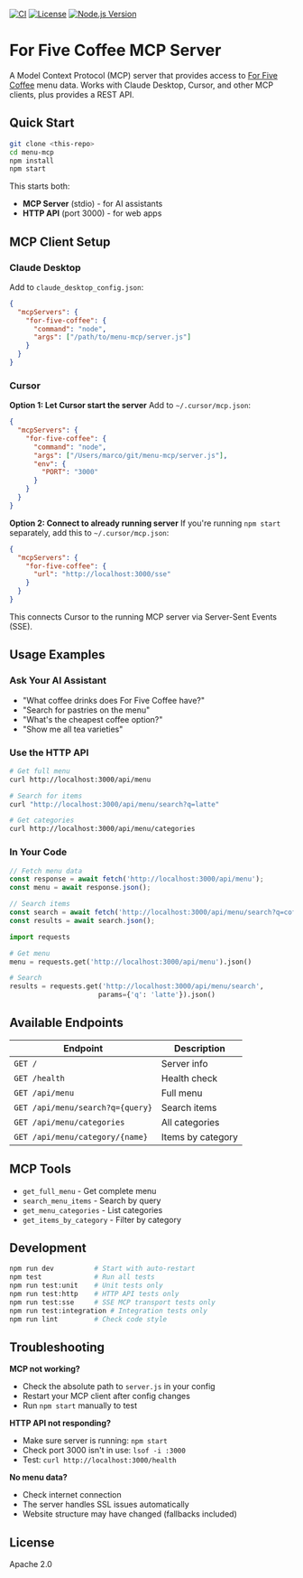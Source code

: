 [![CI](https://github.com/Kong/menu-mpc/actions/workflows/ci.yml/badge.svg)](https://github.com/Kong/menu-mpc/actions/workflows/ci.yml)
[![License](https://img.shields.io/badge/License-Apache%202.0-blue.svg)](https://opensource.org/licenses/Apache-2.0)
[![Node.js Version](https://img.shields.io/badge/node-%3E%3D18.0.0-brightgreen.svg)](https://nodejs.org/)

# For Five Coffee MCP Server

A Model Context Protocol (MCP) server that provides access to [For Five Coffee](https://for-five-coffee.ordrsliponline.com/menus) menu data. Works with Claude Desktop, Cursor, and other MCP clients, plus provides a REST API.

## Quick Start

```bash
git clone <this-repo>
cd menu-mcp
npm install
npm start
```

This starts both:
- **MCP Server** (stdio) - for AI assistants
- **HTTP API** (port 3000) - for web apps

## MCP Client Setup

### Claude Desktop

Add to `claude_desktop_config.json`:

```json
{
  "mcpServers": {
    "for-five-coffee": {
      "command": "node",
      "args": ["/path/to/menu-mcp/server.js"]
    }
  }
}
```

### Cursor

**Option 1: Let Cursor start the server**
Add to `~/.cursor/mcp.json`:

```json
{
  "mcpServers": {
    "for-five-coffee": {
      "command": "node",
      "args": ["/Users/marco/git/menu-mcp/server.js"],
      "env": {
        "PORT": "3000"
      }
    }
  }
}
```

**Option 2: Connect to already running server**
If you're running `npm start` separately, add this to `~/.cursor/mcp.json`:

```json
{
  "mcpServers": {
    "for-five-coffee": {
      "url": "http://localhost:3000/sse"
    }
  }
}
```

This connects Cursor to the running MCP server via Server-Sent Events (SSE).

## Usage Examples

### Ask Your AI Assistant

- "What coffee drinks does For Five Coffee have?"
- "Search for pastries on the menu"
- "What's the cheapest coffee option?"
- "Show me all tea varieties"

### Use the HTTP API

```bash
# Get full menu
curl http://localhost:3000/api/menu

# Search for items
curl "http://localhost:3000/api/menu/search?q=latte"

# Get categories
curl http://localhost:3000/api/menu/categories
```

### In Your Code

```javascript
// Fetch menu data
const response = await fetch('http://localhost:3000/api/menu');
const menu = await response.json();

// Search items
const search = await fetch('http://localhost:3000/api/menu/search?q=coffee');
const results = await search.json();
```

```python
import requests

# Get menu
menu = requests.get('http://localhost:3000/api/menu').json()

# Search
results = requests.get('http://localhost:3000/api/menu/search', 
                      params={'q': 'latte'}).json()
```

## Available Endpoints

| Endpoint | Description |
|----------|-------------|
| `GET /` | Server info |
| `GET /health` | Health check |
| `GET /api/menu` | Full menu |
| `GET /api/menu/search?q={query}` | Search items |
| `GET /api/menu/categories` | All categories |
| `GET /api/menu/category/{name}` | Items by category |

## MCP Tools

- `get_full_menu` - Get complete menu
- `search_menu_items` - Search by query
- `get_menu_categories` - List categories
- `get_items_by_category` - Filter by category

## Development

```bash
npm run dev          # Start with auto-restart
npm test             # Run all tests
npm run test:unit    # Unit tests only
npm run test:http    # HTTP API tests only  
npm run test:sse     # SSE MCP transport tests only
npm run test:integration # Integration tests only
npm run lint         # Check code style
```

## Troubleshooting

**MCP not working?**
- Check the absolute path to `server.js` in your config
- Restart your MCP client after config changes
- Run `npm start` manually to test

**HTTP API not responding?**
- Make sure server is running: `npm start`
- Check port 3000 isn't in use: `lsof -i :3000`
- Test: `curl http://localhost:3000/health`

**No menu data?**
- Check internet connection
- The server handles SSL issues automatically
- Website structure may have changed (fallbacks included)

## License

Apache 2.0